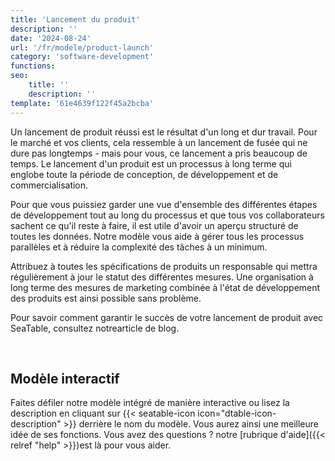 ```yaml
---
title: 'Lancement du produit'
description: ''
date: '2024-08-24'
url: '/fr/modele/product-launch'
category: 'software-development'
functions:
seo:
    title: ''
    description: ''
template: '61e4639f122f45a2bcba'
---
```


Un lancement de produit réussi est le résultat d'un long et dur travail. Pour le marché et vos clients, cela ressemble à un lancement de fusée qui ne dure pas longtemps - mais pour vous, ce lancement a pris beaucoup de temps. Le lancement d'un produit est un processus à long terme qui englobe toute la période de conception, de développement et de commercialisation.

Pour que vous puissiez garder une vue d'ensemble des différentes étapes de développement tout au long du processus et que tous vos collaborateurs sachent ce qu'il reste à faire, il est utile d'avoir un aperçu structuré de toutes les données. Notre modèle vous aide à gérer tous les processus parallèles et à réduire la complexité des tâches à un minimum.

Attribuez à toutes les spécifications de produits un responsable qui mettra régulièrement à jour le statut des différentes mesures. Une organisation à long terme des mesures de marketing combinée à l'état de développement des produits est ainsi possible sans problème.

Pour savoir comment garantir le succès de votre lancement de produit avec SeaTable, consultez notrearticle de blog.

​

## Modèle interactif

Faites défiler notre modèle intégré de manière interactive ou lisez la description en cliquant sur {{< seatable-icon icon="dtable-icon-description" >}} derrière le nom du modèle. Vous aurez ainsi une meilleure idée de ses fonctions. Vous avez des questions ? notre [rubrique d'aide]({{< relref "help" >}})est là pour vous aider.
